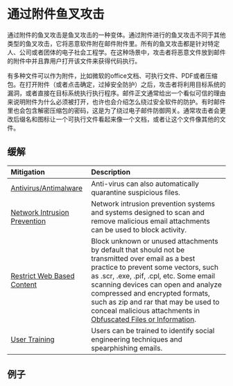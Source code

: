 # 通过附件鱼叉攻击

通过附件的鱼叉攻击是鱼叉攻击的一种变体。通过附件进行的鱼叉攻击不同于其他类型的鱼叉攻击，它将恶意软件附在邮件附件里。所有的鱼叉攻击都是针对特定人、公司或者团体的电子社会工程学。在这种场景中，攻击者将恶意文件放到邮件的附件中并且靠用户打开该文件来获得代码执行。

有多种文件可以作为附件，比如微软的office文档、可执行文件、PDF或者压缩包。在打开附件（或者点击确定，过掉安全防护）之后，攻击者将利用目标系统的漏洞，或者直接在目标系统执行执行程序。邮件正文通常给出一个看似可信的理由来说明附件为什么必须被打开，也许也会介绍怎么绕过安全软件的防护。有时邮件里也会包含解密压缩包的密码，这是为了绕过电子邮件防御网关。通常攻击者会更改后缀名和图标让一个可执行文件看起来像一个文档，或者让这个文件像其他的文件。

## 缓解

| Mitigation | Description |
| :--- | :--- |
| [Antivirus/Antimalware](https://attack.mitre.org/mitigations/M1049) | Anti-virus can also automatically quarantine suspicious files. |
| [Network Intrusion Prevention](https://attack.mitre.org/mitigations/M1031) | Network intrusion prevention systems and systems designed to scan and remove malicious email attachments can be used to block activity. |
| [Restrict Web Based Content](https://attack.mitre.org/mitigations/M1021) | Block unknown or unused attachments by default that should not be transmitted over email as a best practice to prevent some vectors, such as .scr, .exe, .pif, .cpl, etc. Some email scanning devices can open and analyze compressed and encrypted formats, such as zip and rar that may be used to conceal malicious attachments in [Obfuscated Files or Information](https://attack.mitre.org/techniques/T1027). |
| [User Training](https://attack.mitre.org/mitigations/M1017) | Users can be trained to identify social engineering techniques and spearphishing emails. |

## 例子





